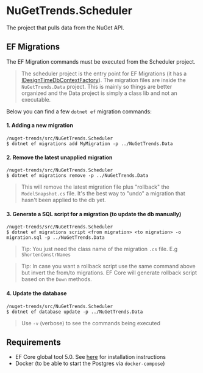 ﻿# NuGetTrends.Scheduler

The project that pulls data from the NuGet API.

## EF Migrations

The EF Migration commands must be executed from the Scheduler project.

> The scheduler project is the entry point for EF Migrations (it has a [IDesignTimeDbContextFactory](https://docs.microsoft.com/en-us/dotnet/api/microsoft.entityframeworkcore.design.idesigntimedbcontextfactory-1?view=efcore-3.1)). The migration files are inside the `NuGetTrends.Data` project. This is mainly so things are better organized and the Data project is simply a class lib and not an executable.

Below you can find a few `dotnet ef` migration commands:

#### 1. Adding a new migration

```
/nuget-trends/src/NuGetTrends.Scheduler 
$ dotnet ef migrations add MyMigration -p ../NuGetTrends.Data
```

#### 2. Remove the latest unapplied migration

```
/nuget-trends/src/NuGetTrends.Scheduler 
$ dotnet ef migrations remove -p ../NuGetTrends.Data
```
>This will remove the latest migration file plus "rollback" the `ModelSnapshot.cs` file. It's the best way to "undo" a migration that hasn't been applied to the db yet.

#### 3. Generate a SQL script for a migration (to update the db manually)

```
/nuget-trends/src/NuGetTrends.Scheduler 
$ dotnet ef migrations script <from migration> <to migration> -o migration.sql -p ../NuGetTrends.Data
```

>Tip: You just need the class name of the migration `.cs` file. E.g `ShortenConstrNames`

>Tip: In case you want a rollback script use the same command above but invert the from/to migrations. EF Core will generate rollback script based on the `Down` methods.

#### 4. Update the database

```
/nuget-trends/src/NuGetTrends.Scheduler 
$ dotnet ef database update -p ../NuGetTrends.Data
```

> Use `-v` (verbose) to see the commands being executed

## Requirements

- EF Core global tool 5.0. See [here](https://docs.microsoft.com/en-us/ef/core/miscellaneous/cli/dotnet#installing-the-tools) for installation instructions
- Docker (to be able to start the Postgres via `docker-compose`)
